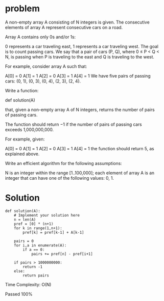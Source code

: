 # problem
A non-empty array A consisting of N integers is given. The consecutive elements of array A represent consecutive cars on a road.

Array A contains only 0s and/or 1s:

0 represents a car traveling east,
1 represents a car traveling west.
The goal is to count passing cars. We say that a pair of cars (P, Q), where 0 ≤ P < Q < N, is passing when P is traveling to the east and Q is traveling to the west.

For example, consider array A such that:

  A[0] = 0
  A[1] = 1
  A[2] = 0
  A[3] = 1
  A[4] = 1
We have five pairs of passing cars: (0, 1), (0, 3), (0, 4), (2, 3), (2, 4).

Write a function:

def solution(A)

that, given a non-empty array A of N integers, returns the number of pairs of passing cars.

The function should return −1 if the number of pairs of passing cars exceeds 1,000,000,000.

For example, given:

  A[0] = 0
  A[1] = 1
  A[2] = 0
  A[3] = 1
  A[4] = 1
the function should return 5, as explained above.

Write an efficient algorithm for the following assumptions:

N is an integer within the range [1..100,000];
each element of array A is an integer that can have one of the following values: 0, 1.

# Solution
```
def solution(A):
    # Implement your solution here
    n = len(A)
    pref = [0] * (n+1)
    for k in range(1,n+1):
        pref[k] = pref[k-1] + A[k-1]
    
    pairs = 0
    for i,a in enumerate(A):
        if a == 0:
            pairs += pref[n] - pref[i+1]

    if pairs > 1000000000:
        return -1
    else:
        return pairs
```
Time Complexity: O(N)

Passed 100%
